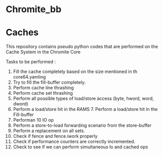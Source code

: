 # Chromite_bb
# Caches
This repository contains pseudo python codes that are performed on the Cache System in the Chromite Core

Tasks to be performed :  
1. Fill the cache completely based on the size mentioned in th core64.yamling
2. Try to fill the fill-buffer completely.
3. Perform cache line thrashing
4. Perform cache set thrashing
5. Perform all possible types of load/store access (byte, hword, word, dword)
6. Perform a load/store hit in the RAMS 7. Perform a load/store hit in the Fill-buffer
8. Performan 10 IO op
9. Perform a store-to-load forwarding scenario from the store-buffer
10. Perform a replacement on all sets.
11. Check if fence and fence.iwork properly 
12. Check if performance counters are correctly incremented. 
13. Check to see if we can perform simultaneous lo and cached ops
